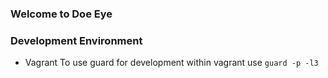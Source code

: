 ### Welcome to Doe Eye

### Development Environment

- Vagrant
To use guard for development within vagrant use `guard -p -l3`
